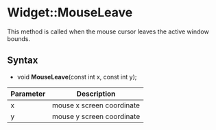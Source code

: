 # Widget::MouseLeave

This method is called when the mouse cursor leaves the active window bounds.

## Syntax

- void **MouseLeave**(const int x, const int y);


| Parameter | Description |
|---|---|
| x | mouse x screen coordinate |
| y | mouse y screen coordinate  |
